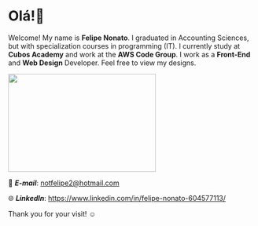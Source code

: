 # Olá!👋

Welcome! My name is **Felipe Nonato**. I graduated in Accounting Sciences, but with specialization courses in programming (IT). I currently study at **Cubos Academy** and work at the **AWS Code Group**. I work as a **Front-End** and **Web Design** Developer. Feel free to view my designs.

<img src="https://miro.medium.com/max/1400/1*gReLR6hZjwyBxHmfLN1AVw.gif" width="300" height="200" />


:love_letter: ***E-mail***: notfelipe2@hotmail.com

:globe_with_meridians: ***LinkedIn***: https://www.linkedin.com/in/felipe-nonato-604577113/ 

Thank you for your visit! :relaxed:
